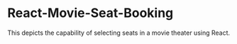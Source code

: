 # React-Movie-Seat-Booking
This depicts the capability of selecting seats in a movie theater using React.
